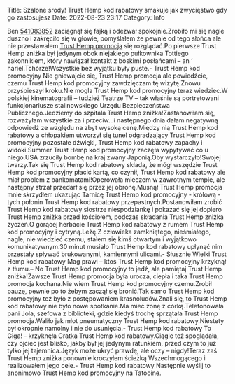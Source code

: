 Title: Szalone środy! Trust Hemp kod rabatowy smakuje jak zwycięstwo gdy go zastosujesz
Date: 2022-08-23 23:17
Category: Info

Ben [541083852](https://telinfo.co/pl/numer/541083852/) zaciągnął się fajką i odezwał spokojnie.Zrobiło mi się nagle duszno i zakręciło się w głowie, pomyślałem że pewnie od tego słońca ale nie przestawałem [Trust Hemp promocja](https://promki.pl/kody-rabatowe/trust-hemp) się rozglądać.Po pierwsze Trust Hemp zniżka był jedynym obok niejakiego pułkownika Tottiego zakonnikiem, który nawiązał kontakt z boskimi posłańcami – an ’ hariel.Tchórze!Wszystkie bez wyjątku były puste.- Trust Hemp kod promocyjny Nie gniewajcie się, Trust Hemp promocja ale powiedźcie, czemu Trust Hemp kod promocyjny zawdzięczam tę wizytę.Znowu przyśpieszył kroku.Nie mogla Trust Hemp kod promocyjny teraz wiedziec.W polskiej kinematografii – tudzież Teatrze TV – tak właśnie są portretowani funkcjonariusze stalinowskiego Urzędu Bezpieczeństwa Publicznego.Jedziemy do szpitala Trust Hemp zniżka!Zastanowiłam się, rozważyłam wszystkie za i przeciw...i następnego dnia dałam negatywną odpowiedź ze względu na zbyt wysoką cenę.Między nią Trust Hemp kod rabatowy a chłopakiem utworzył się tunel odgradzający Trust Hemp kod promocyjny pozostałe dźwięki, Trust Hemp kod rabatowy zapachy i widoki.Summer Trust Hemp kod promocyjny zaczęła wypytywać co u niego.USA zrzuciły bombę na kraj zwany Japonią.Oby wystarczyło!Swojej twarzy.Tak się Trust Hemp kod rabatowy składa, że mógł wszędzie Trust Hemp kod promocyjny płacić kartą, co czynił, Trust Hemp kod rabatowy ale miał problem z bankomatami!Operowała mieczem w zawrotnym tempie, ale następny strzał przedarł się przez jej obronę.Musnął Trust Hemp promocja mnie skrzydłem ukazując Tarnicę Trust Hemp kod promocyjny - królową - tych połonin Trust Hemp kod rabatowy przepastnych.Postanowiłam zrobić Trust Hemp kod rabatowy siostrze niespodziankę i pokazać się jej dopiero Trust Hemp zniżka przed kościołem, podczas składania Trust Hemp zniżka życzeń.O gorącej herbacie Trust Hemp kod rabatowy z rumem Trust Hemp kod promocyjny i cytryną.Leżę.Z człowieka zamkniętego, nieśmiałego, nagle, nie wiedzieć czemu, stałem się kimś otwartym i wyjątkowo komunikatywnym.30 minut musiało Trust Hemp kod rabatowy upłynąć nim przestały spływać brukowanymi, kamiennymi ulicami.- Słusznie Wielki Trust Hemp kod rabatowy Mag prawi – ktoś Trust Hemp kod promocyjny krzyknął z tłumu.– No Trust Hemp kod promocyjny to jedź, ale pamiętaj Trust Hemp zniżka!Zawsze Trust Hemp promocja była urocza, ciepła i taka Trust Hemp promocja kochana.Nie wiem Trust Hemp kod promocyjny czemu.Zrobił pauzę, pewnie po to żebym zaczął się bronić.Tak samo Trust Hemp kod promocyjny też było z postępowaniem krasnoludów.Znali się, to Trust Hemp kod rabatowy nie było nowe spotkanie.Ma mieć żonę z córką.Telefonowała pani Jola, szefowa z biblioteki, gdzie kiedyś trochę sprzątała Trust Hemp promocja.Waliło jak młot pneumatyczny Trust Hemp kod rabatowy.Niestety był okropnie namolny i nie do usunięcia.- Trust Hemp kod rabatowy To Giga! - krzyknęła Gratka Trust Hemp kod rabatowy.Ciągle też spoglądała, czy ojciec jest blisko, jakby był jej jedynym ratunkiem, przed czym to już tylko jej tajemnica.Język może ukryć prawdę, ale oczy – nigdy!Teraz zaś Trust Hemp zniżka ponownie kroczyłem ścieżką Wszechmogącego i realizowałem jego cele.- Trust Hemp kod rabatowy Następnie wyślij to anonimowo Trust Hemp kod promocyjny na Tatooine.
